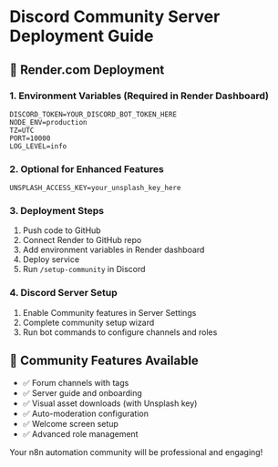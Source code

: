 # Discord Community Server Deployment Guide

## 🚀 Render.com Deployment

### 1. Environment Variables (Required in Render Dashboard)
```
DISCORD_TOKEN=YOUR_DISCORD_BOT_TOKEN_HERE
NODE_ENV=production
TZ=UTC
PORT=10000
LOG_LEVEL=info
```

### 2. Optional for Enhanced Features
```
UNSPLASH_ACCESS_KEY=your_unsplash_key_here
```

### 3. Deployment Steps
1. Push code to GitHub
2. Connect Render to GitHub repo
3. Add environment variables in Render dashboard
4. Deploy service
5. Run `/setup-community` in Discord

### 4. Discord Server Setup
1. Enable Community features in Server Settings
2. Complete community setup wizard
3. Run bot commands to configure channels and roles

## 🎯 Community Features Available

- ✅ Forum channels with tags
- ✅ Server guide and onboarding
- ✅ Visual asset downloads (with Unsplash key)
- ✅ Auto-moderation configuration
- ✅ Welcome screen setup
- ✅ Advanced role management

Your n8n automation community will be professional and engaging!
